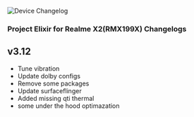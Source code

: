 ![Device Changelog](https://i.imgur.com/C0Wcdr5.png)

### Project Elixir for Realme X2(RMX199X) Changelogs

## v3.12
- Tune vibration
- Update dolby configs
- Remove some packages
- Update surfaceflinger
- Added missing qti thermal
- some under the hood optimazation

